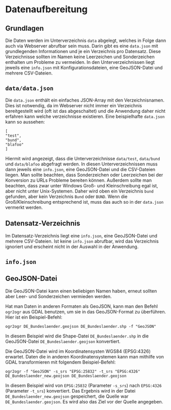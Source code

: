 # Datenaufbereitung

## Grundlagen

Die Daten werden im Unterverzeichnis `data` abgelegt, welches in Folge dann auch via Webserver abrufbar sein muss. Darin gibt es eine `data.json` mit grundlegenden Informationen und je ein Verzeichnis pro Datensatz. Diese Verzeichnisse sollten im Namen keine Leerzeichen und Sonderzeichen enthalten um Probleme zu vermeiden. In den Unterverzeichnissen liegt jeweils eine `info.json` mit Konfigurationsdateien, eine GeoJSON-Datei und mehrere CSV-Dateien.

## `data/data.json`

Die `data.json` enthält ein einfaches JSON-Array mit den Verzeichnisnamen. Dies ist notwendig, da im Webserver nicht immer ein Verzeichnis bereitgestellt wird (oft ist das abgeschaltet) und die Anwendung daher nicht erfahren kann welche verzeichnisse existieren. Eine beispielhafte `data.json` kann so aussehen:

```
[
"test",
"bund",
"blafoo"
]
```

Hiermit wird angezeigt, dass die Unterverzeichnisse `data/test`, `data/bund` und `data/blafoo` abgefragt werden. In diesen Unterverzeichnissen muss dann jeweils eine `info.json`, eine GeoJSON-Datei und die CSV-Dateien liegen. Man sollte beachten, dass Sonderzeichen oder Leerzeichen bei der Konversion zu URLs Probleme bereiten können. Außerdem sollte man beachten, dass zwar unter Windows Groß- und Kleinschreibung egal ist, aber nicht unter Unix-Systemen. Daher wird oben ein Verzeichnis `bund` gefunden, aber kein Verzeichnis `Bund` oder `BUND`. Wenn die Groß/Kleinschreibung entsprechend ist, muss das auch so in der `data.json` vermerkt werden.

## Datensatz-Verzeichnis

Im Datensatz-Verzeichnis liegt eine `info.json`, eine GeoJSON-Datei und mehrere CSV-Dateien. Ist keine `info.json` abrufbar, wird das Verzeichnis ignoriert und erscheint nicht in der Auswahl in der Anwendung.

## `info.json`

## GeoJSON-Datei

Die GeoJSON-Datei kann einen beliebigen Namen haben, erneut sollten aber Leer- und Sonderzeichen vermieden werden.

Hat man Daten in anderen Formaten als GeoJSON, kann man den Befehl `ogr2ogr` aus GDAL benutzen, um sie in das GeoJSON-Format zu überführen. Hier ist ein Beispiel-Befehl:

```
ogr2ogr DE_Bundeslaender.geojson DE_Bundeslaender.shp -f "GeoJSON"
```
In diesem Beispiel wird die Shape-Datei `DE_Bundeslaender.shp` in die GeoJSON-Datei `DE_Bundeslaender.geojson` konvertiert.

Die GeoJSON-Datei wird im Koordinatensysten WGS84 (EPSG:4326) erwartet. Daten die in anderen Koordinatensystemen kann man mithilfe von GDAL transformieren mit folgendem Beispiel-Befehl:

```
ogr2ogr -f "GeoJSON" -s_srs "EPSG:25832" -t_srs "EPSG:4326" DE_Bundeslaender_new.geojson DE_Bundeslaender.geojson
```
In diesem Beispiel wird von `EPSG:25832` (Parameter `-s_srs`) nach `EPSG:4326` (Parameter `-t_srs`) konvertiert. Das Ergebnis wird in der Datei `DE_Bundeslaender_new.geojson` gespeichert, die Quelle war `DE_Bundeslaender.geojson`. Es wird also das Ziel vor der Quelle angegeben.